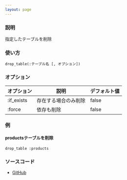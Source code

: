 ```yaml
---
layout: page
---
```

### 説明
指定したテーブルを削除

### 使い方
    drop_table(:テーブル名 [, オプション])

### オプション

オプション      | 説明             | デフォルト値
-----------|----------------|-------
:if_exists | 存在する場合のみ削除 | false
:force     | 依存も削除        | false

### 例
#### productsテーブルを削除
    drop_table :products

### ソースコード
* [GitHub](https://github.com/rails/rails/blob/f33d52c95217212cbacc8d5e44b5a8e3cdc6f5b3/activerecord/lib/active_record/connection_adapters/abstract/schema_statements.rb#L501)